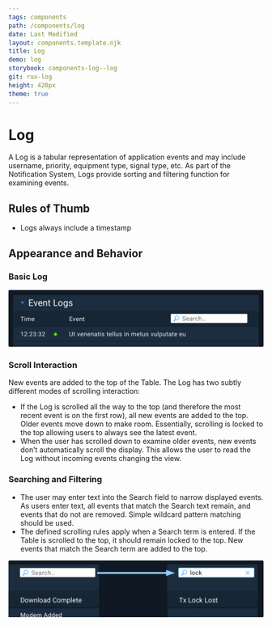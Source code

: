 ```yaml
---
tags: components
path: /components/log
date: Last Modified
layout: components.template.njk
title: Log
demo: log
storybook: components-log--log
git: rux-log
height: 420px
theme: true
---
```


# Log

A Log is a tabular representation of application events and may include username, priority, equipment type, signal type, etc. As part of the Notification System, Logs provide sorting and filtering function for examining events.

## Rules of Thumb

- Logs always include a timestamp

## Appearance and Behavior

### Basic Log

![The log includes a Table of timestamped events and a Search field to narrow the displayed events](/img/components/log-basic.png "The log includes a Table of timestamped events and a Search field to narrow the displayed events")

### Scroll Interaction

New events are added to the top of the Table. The Log has two subtly different modes of scrolling interaction:

- If the Log is scrolled all the way to the top (and therefore the most recent event is on the first row), all new events are added to the top. Older events move down to make room. Essentially, scrolling is locked to the top allowing users to always see the latest event.
- When the user has scrolled down to examine older events, new events don’t automatically scroll the display. This allows the user to read the Log without incoming events changing the view.

### Searching and Filtering

- The user may enter text into the Search field to narrow displayed events. As users enter text, all events that match the Search text remain, and events that do not are removed. Simple wildcard pattern matching should be used.
- The defined scrolling rules apply when a Search term is entered. If the Table is scrolled to the top, it should remain locked to the top. New events that match the Search term are added to the top.

![View of Search Text Applied Within Field](/img/components/log-search.png "View of Search Text Applied Within Field")

